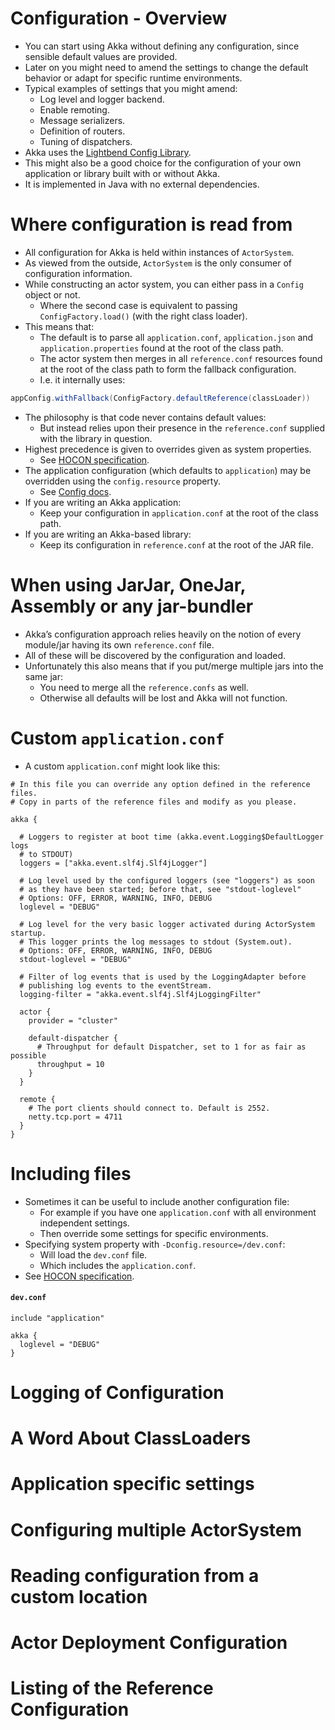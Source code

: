 # Configuration - Overview
- You can start using Akka without defining any configuration, since sensible default values are provided. 
- Later on you might need to amend the settings to change the default behavior or adapt for specific runtime environments. 
- Typical examples of settings that you might amend:
    - Log level and logger backend.
    - Enable remoting.
    - Message serializers.
    - Definition of routers.
    - Tuning of dispatchers.
- Akka uses the [Lightbend Config Library](https://github.com/lightbend/config/blob/master/README.md).
- This might also be a good choice for the configuration of your own application or library built with or without Akka. 
- It is implemented in Java with no external dependencies.

# Where configuration is read from
- All configuration for Akka is held within instances of `ActorSystem`.
- As viewed from the outside, `ActorSystem` is the only consumer of configuration information. 
- While constructing an actor system, you can either pass in a `Config` object or not.
    - Where the second case is equivalent to passing `ConfigFactory.load()` (with the right class loader). 
- This means that:
    - The default is to parse all `application.conf`, `application.json` and `application.properties` found at the root of the class path.
    - The actor system then merges in all `reference.conf` resources found at the root of the class path to form the fallback configuration.
    - I.e. it internally uses:
```scala
appConfig.withFallback(ConfigFactory.defaultReference(classLoader))
```
- The philosophy is that code never contains default values:
    - But instead relies upon their presence in the `reference.conf` supplied with the library in question.
- Highest precedence is given to overrides given as system properties.
    - See [HOCON specification](https://github.com/lightbend/config/blob/master/HOCON.md). 
- The application configuration (which defaults to `application`) may be overridden using the `config.resource` property.
    - See [Config docs](https://github.com/lightbend/config/blob/master/README.md).
- If you are writing an Akka application:
    - Keep your configuration in `application.conf` at the root of the class path. 
- If you are writing an Akka-based library:
    - Keep its configuration in `reference.conf` at the root of the JAR file.

# When using JarJar, OneJar, Assembly or any jar-bundler
- Akka’s configuration approach relies heavily on the notion of every module/jar having its own `reference.conf` file.
- All of these will be discovered by the configuration and loaded. 
- Unfortunately this also means that if you put/merge multiple jars into the same jar:
    - You need to merge all the `reference.confs` as well. 
    - Otherwise all defaults will be lost and Akka will not function.

# Custom `application.conf`
- A custom `application.conf` might look like this:
```hocon
# In this file you can override any option defined in the reference files.
# Copy in parts of the reference files and modify as you please.

akka {

  # Loggers to register at boot time (akka.event.Logging$DefaultLogger logs
  # to STDOUT)
  loggers = ["akka.event.slf4j.Slf4jLogger"]

  # Log level used by the configured loggers (see "loggers") as soon
  # as they have been started; before that, see "stdout-loglevel"
  # Options: OFF, ERROR, WARNING, INFO, DEBUG
  loglevel = "DEBUG"

  # Log level for the very basic logger activated during ActorSystem startup.
  # This logger prints the log messages to stdout (System.out).
  # Options: OFF, ERROR, WARNING, INFO, DEBUG
  stdout-loglevel = "DEBUG"

  # Filter of log events that is used by the LoggingAdapter before
  # publishing log events to the eventStream.
  logging-filter = "akka.event.slf4j.Slf4jLoggingFilter"

  actor {
    provider = "cluster"

    default-dispatcher {
      # Throughput for default Dispatcher, set to 1 for as fair as possible
      throughput = 10
    }
  }

  remote {
    # The port clients should connect to. Default is 2552.
    netty.tcp.port = 4711
  }
}
```

# Including files
- Sometimes it can be useful to include another configuration file:
    - For example if you have one `application.conf` with all environment independent settings.
    - Then override some settings for specific environments.
- Specifying system property with `-Dconfig.resource=/dev.conf`:
    - Will load the `dev.conf` file.
    - Which includes the `application.conf`.
- See [HOCON specification](https://github.com/lightbend/config/blob/master/HOCON.md). 

#### `dev.conf`
```hocon
include "application"

akka {
  loglevel = "DEBUG"
}
```

# Logging of Configuration





# A Word About ClassLoaders





# Application specific settings





# Configuring multiple ActorSystem





# Reading configuration from a custom location





# Actor Deployment Configuration





# Listing of the Reference Configuration










